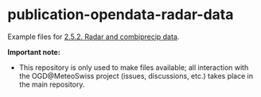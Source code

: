 # publication-opendata-radar-data

Example files for [2.5.2. Radar and combiprecip data](https://github.com/MeteoSwiss/publication-opendata/tree/main#252-radar-and-combiprecip-data).

**Important note:**
- This repository is only used to make files available; all interaction with the OGD@MeteoSwiss project (issues, discussions, etc.) takes place in the main repository.
